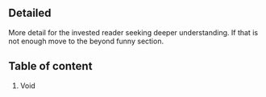 
## Detailed
More detail for the invested reader seeking deeper understanding. If that is not enough move to the beyond funny section.

## Table of content
1. Void




<!--stackedit_data:
eyJoaXN0b3J5IjpbLTE0NTQ1MDU3NTVdfQ==
-->